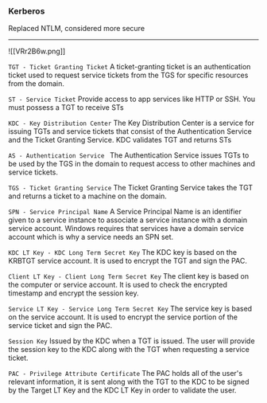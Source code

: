### Kerberos
Replaced NTLM, considered more secure

---
![[VRr2B6w.png]]

`TGT - Ticket Granting Ticket`
A ticket-granting ticket is an authentication ticket used to request service tickets from the TGS for specific resources from the domain.

`ST - Service Ticket`
Provide access to app services like HTTP or SSH. You must possess a TGT to receive STs

`KDC - Key Distribution Center`
 The Key Distribution Center is a service for issuing TGTs and service tickets that consist of the Authentication Service and the Ticket Granting Service.
 KDC validates TGT and returns STs

`AS - Authentication Service `
The Authentication Service issues TGTs to be used by the TGS in the domain to request access to other machines and service tickets.

`TGS - Ticket Granting Service`
The Ticket Granting Service takes the TGT and returns a ticket to a machine on the domain.  
    
`SPN - Service Principal Name`
A Service Principal Name is an identifier given to a service instance to associate a service instance with a domain service account. Windows requires that services have a domain service account which is why a service needs an SPN set.

`KDC LT Key - KDC Long Term Secret Key`
The KDC key is based on the KRBTGT service account. It is used to encrypt the TGT and sign the PAC.

`Client LT Key - Client Long Term Secret Key`
The client key is based on the computer or service account. It is used to check the encrypted timestamp and encrypt the session key.

`Service LT Key - Service Long Term Secret Key`
The service key is based on the service account. It is used to encrypt the service portion of the service ticket and sign the PAC.

`Session Key`
Issued by the KDC when a TGT is issued. The user will provide the session key to the KDC along with the TGT when requesting a service ticket.

`PAC - Privilege Attribute Certificate`
The PAC holds all of the user's relevant information, it is sent along with the TGT to the KDC to be signed by the Target LT Key and the KDC LT Key in order to validate the user.